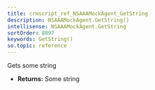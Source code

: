 ```yaml
---
title: crmscript_ref_NSAAAMockAgent_GetString
description: NSAAAMockAgent.GetString()
intellisense: NSAAAMockAgent.GetString
sortOrder: 8897
keywords: GetString()
so.topic: reference
---
```



Gets some string



* **Returns:** Some string


